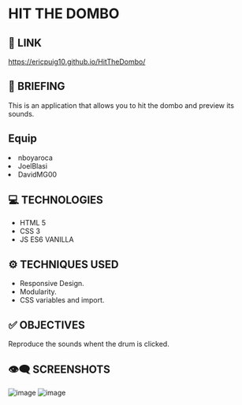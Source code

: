 
# HIT THE DOMBO

## 🔗 LINK
https://ericpuig10.github.io/HitTheDombo/

## 📜 BRIEFING
This is an application that allows you to hit the dombo and preview its sounds. 

## Equip
<li>nboyaroca</li> 
<li>JoelBlasi</li>
<li>DavidMG00 </li>

## 💻 TECHNOLOGIES
- HTML 5
- CSS 3
- JS ES6  VANILLA

## ⚙️ TECHNIQUES USED
- Responsive Design.
- Modularity.
- CSS variables and import.

## ✅ OBJECTIVES

Reproduce the sounds whent the drum is clicked.

##  👁️‍🗨️ SCREENSHOTS


![image](https://user-images.githubusercontent.com/102654586/166194753-aea5a1e9-a73a-432c-abf2-8eee0d8db8bb.png)
![image](https://user-images.githubusercontent.com/102654586/166194778-855600a5-024b-46b5-bf65-8af40a833d50.png)

